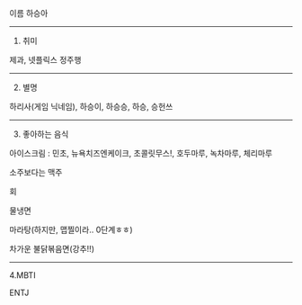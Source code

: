 이름
하승아
***

1. 취미

제과, 넷플릭스 정주행
***
2. 별명

하리사(게임 닉네임), 하승이, 하승승, 하승, 승헌쓰
***
3. 좋아하는 음식

아이스크림 : 민초, 뉴욕치즈엔케이크, 초콜릿무스!, 호두마루, 녹차마루, 체리마루

소주보다는 맥주

회

물냉면

마라탕(하지만, 맵찔이라.. 0단계ㅎㅎ)

차가운 불닭볶음면(강추!!)

***
4.MBTI

ENTJ
